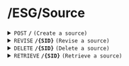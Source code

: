 # /ESG/Source
<details>
<summary><code>POST</code> <code><b>/</b></code> <code>(Create a source)</code></summary>

<br />

##### Headers
| key | values | description |
| --- | ------ | ----------- |
| --- | ------ | ----------- |
##### Body
| key      | required | data type | description                  |
| -------- | -------- | --------- | ---------------------------- |
| EName    | true     | string    | the name of the equipment    |
| Form     | true     | char(2)   | the name of the form         |
| MName    | true     | .json     | the name of the meterial     |
| Category | true     | int       | the categroy of the source   |
##### Responses
| http code    | content-type         | description                     |
| ------------ | -------------------- | ------------------------------- |
| `200`        | `application/json`   | the detail of the posted source |
| `400`        | `text/plain`         | `{ message: "client error"}`    |
| `500`        | `text/plain`         | `{ message: "server error"}`    |

</details>


<details>
<summary><code>REVISE</code> <code><b>/{SID}</b></code> <code>(Revise a source)</code></summary>

<br />

##### Headers
| key | values | description |
| --- | ------ | ----------- |
| --- | ------ | ----------- |
##### Path Parameters
| key     | required | data type      | description                     |
| ------- | -------- | -------------- | ------------------------------- |
| SID     | true     | string         | id of the source                |
##### Body
| key      | required | data type      | description                     |
| -------- | -------- | -------------- | ------------------------------- |
| EName    | true     | string         | the name of the equipment       |
| Form     | true     | char(2)        | the name of the form            |
| MName    | true     | .json          | the name of the meteril         |
| Category | true     | int            | the categroy of the source      |
##### Responses
| http code    | content-type       | description                        |
| ------------ | ------------------ | ---------------------------------- |
| `200`        | `application/json` | the detail of the revised source |
| `400`        | `text/plain`       | `{ message: "client error"}`       |
| `500`        | `text/plain`       | `{ message: "server error"}`       |

</details>

<details>
<summary><code>DELETE</code> <code><b>/{SID}</b></code> <code>(Delete a source)</code></summary>

<br />

##### Headers
| key | values | description |
| --- | ------ | ----------- |
| --- | ------ | ----------- |
##### Path Parameters
| key | required | data type | description        |
| --- | -------- | --------- | ------------------ |
| SID | true     | string    | id of the source   |
##### Responses
| http code    | content-type       | description                        |
| ------------ | -------------------| ---------------------------------- |
| `200`        | `application/json` | `{ message: "success"}`            |
| `400`        | `text/plain`       | `{ message: "client error"}`       |
| `500`        | `text/plain`       | `{ message: "server error"}`       |

</details>

<details>
<summary><code>RETRIEVE</code> <code><b>/{SID}</b></code> <code>(Retrieve a source)</code></summary>

<br />

##### Headers
| key | values | description |
| --- | ------ | ----------- |
| --- | ------ | ----------- |
##### Path Parameters
| key | required | data type | description        |
| --- | -------- | --------- | ------------------ |
| SID | true     | string    | id of the source   |
##### Responses
| http code    | content-type       | description                        |
| ------------ | ------------------ | ---------------------------------- |
| `200`        | `application/json` | the detail of the retrieved source |
| `401`        | `text/plain`       | `{"Not Found"}`                    |
| `400`        | `text/plain`       | `{ message: "client error"}`       |
| `500`        | `text/plain`       | `{ message: "server error"}`       |

</details>
